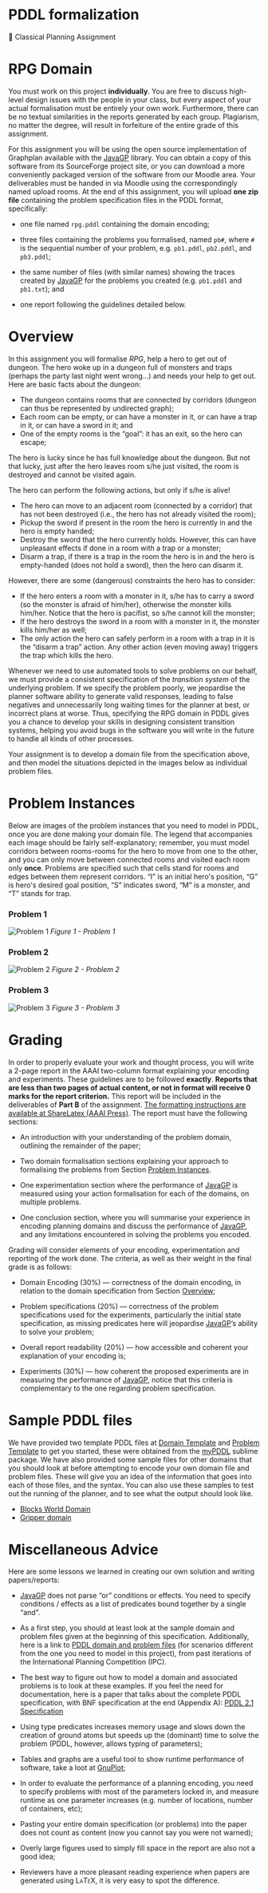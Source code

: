 # PDDL formalization
:beginner: Classical Planning Assignment

RPG Domain
===================

You must work on this project **individually**. You are free to discuss
high-level design issues with the people in your class, but every aspect
of your actual formalisation must be entirely your own work.
Furthermore, there can be no textual similarities in the reports
generated by each group. Plagiarism, no matter the degree, will result
in forfeiture of the entire grade of this assignment.

For this assignment you will be using the open source implementation of
Graphplan available with the [JavaGP] library.
You can obtain a copy of this software from its SourceForge project
site, or you can download a more conveniently packaged version of the
software from our Moodle area. Your deliverables must be handed in via
Moodle using the correspondingly named upload rooms. At the end of this
assignment, you will upload **one zip file** containing the problem
specification files in the PDDL format, specifically:

-   one file named `rpg.pddl` containing the domain encoding;

-   three files containing the problems you formalised, named
    `pb#`, where `#` is the sequential number of your
    problem, e.g. `pb1.pddl`, `pb2.pddl`, and `pb3.pddl`;

-   the same number of files (with similar names) showing the traces
    created by [JavaGP] for the problems you created (e.g. `pb1.pddl` and `pb1.txt`); and

-   one report following the guidelines detailed below.

Overview
========

In this assignment you will formalise *RPG*, help a hero to get out of dungeon. 
The hero woke up in a dungeon full of monsters and traps (perhaps the party last night went wrong...) and needs your help to get out. Here are basic facts about the dungeon:

- The dungeon contains rooms that are connected by corridors (dungeon can thus be represented by undirected graph);
- Each room can be empty, or can have a monster in it, or can have a trap in it, or can have a sword in it; and
- One of the empty rooms is the “goal”: it has an exit, so the hero can escape;

The hero is lucky since he has full knowledge about the dungeon. But not that lucky, just after the hero leaves room s/he just visited, the room is destroyed and cannot be visited again.

The hero can perform the following actions, but only if s/he is alive!

- The hero can move to an adjacent room (connected by a corridor) that has not been destroyed (i.e., the hero has not already visited the room);
- Pickup the sword if present in the room the hero is currently in and the hero is empty handed;
- Destroy the sword that the hero currently holds. However, this can have unpleasant effects if done in a room with a trap or a monster;
- Disarm a trap, if there is a trap in the room the hero is in and the hero is empty-handed (does not hold a sword), then the hero can disarm it.

However, there are some (dangerous) constraints the hero has to consider:
- If the hero enters a room with a monster in it, s/he has to carry a sword (so the monster is afraid of him/her), otherwise the monster kills him/her. Notice that the hero is pacifist, so s/he cannot kill the monster;
- If the hero destroys the sword in a room with a monster in it, the monster kills him/her as well;
- The only action the hero can safely perform in a room with a trap in it is the “disarm a trap” action. Any other action (even moving away) triggers the trap which kills the hero.

Whenever we need to use automated tools to solve problems on our behalf,
we must provide a consistent specification of the *transition system* of
the underlying problem. If we specify the problem poorly, we jeopardise
the planner software ability to generate valid responses, leading to
false negatives and unnecessarily long waiting times for the planner at
best, or incorrect plans at worse. Thus, specifying the RPG domain in
PDDL gives you a chance to develop your skills in designing consistent
transition systems, helping you avoid bugs in the software you will
write in the future to handle all kinds of other processes.

Your assignment is to develop a domain file from the specification
above, and then model the situations depicted in the images below as
individual problem files.

Problem Instances
=================

Below are images of the problem instances that you need to model in
PDDL, once you are done making your domain file. The legend that
accompanies each image should be fairly self-explanatory; remember, you
must model corridors between rooms-rooms for the hero to move from
one to the other, and you can only move between connected rooms and visited each room only **once**. Problems are specified such that cells stand for rooms and edges between them represent corridors. “I” is an initial hero's position, “G” is hero's desired goal position, “S” indicates sword, “M” is a monster, and “T” stands for trap.

### Problem 1

![Problem 1](https://cloud.githubusercontent.com/assets/11094484/17340255/c8d4331a-58c5-11e6-9247-ea1b11687759.png "Problem 1")
_Figure 1 - Problem 1_

### Problem 2
![Problem 2](https://cloud.githubusercontent.com/assets/11094484/17340257/c901bf6a-58c5-11e6-84bd-4836059df305.png "Problem 2")
_Figure 2 - Problem 2_

### Problem 3
![Problem 3](https://cloud.githubusercontent.com/assets/11094484/17340256/c8ff76ba-58c5-11e6-8b6f-45d670623f9d.png "Problem 3")
_Figure 3 - Problem 3_

Grading
=======

In order to properly evaluate your work and thought process, you will
write a 2-page report in the AAAI two-column format explaining your
encoding and experiments. These guidelines are to be followed
**exactly**. **Reports that are less than two pages of actual content,
or not in format will receive 0 marks for the report criterion.** This
report will be included in the deliverables of **Part B** of the
assignment. [The formatting instructions are available at ShareLatex (AAAI Press)](https://pt.sharelatex.com/templates/journals/aaai-press). The report must have the following sections:

-   An introduction with your understanding of the problem domain,
    outlining the remainder of the paper;

-   Two domain formalisation sections explaining your approach to
    formalising the problems from Section [Problem Instances](#problem-instances).

-   One experimentation section where the performance of [JavaGP] is
    measured using your action formalisation for each of the domains, on
    multiple problems.

-   One conclusion section, where you will summarise your experience in
    encoding planning domains and discuss the performance of [JavaGP],
    and any limitations encountered in solving the problems you encoded.

Grading will consider elements of your encoding, experimentation
and reporting of the work done. The criteria, as well as their weight in
the final grade is as follows:

-   Domain Encoding (30%) — correctness of the domain encoding, in
    relation to the domain specification from Section [Overview](#overview);

-   Problem specifications (20%) — correctness of the problem
    specifications used for the experiments, particularly the initial
    state specification, as missing predicates here will jeopardise [JavaGP]’s
    ability to solve your problem;

-   Overall report readability (20%) — how accessible and coherent your
    explanation of your encoding is;

-   Experiments (30%) — how coherent the proposed experiments are in
    measuring the performance of [JavaGP],
    notice that this criteria is complementary to the one regarding
    problem specification.

Sample PDDL files
=================

We have provided two template PDDL files at [Domain Template](../pddl/domain-template.pddl) and [Problem Template](../pddl/problem-template.pddl) to get you started, these were obtained from the [myPDDL](https://github.com/Pold87/myPDDL "GitHub repository") sublime package.
We have also provided some sample files for other domains that you should look at before attempting to encode your own domain file and problem files.
These will give you an idea of the information that goes into each of those files, and the syntax.
You can also use these samples to test out the running of the planner, and to see what the output should look like.
-   [Blocks World Domain](http://moodle.pucrs.br/mod/resource/view.php?id=720129 "at Moodle")
-   [Gripper domain](http://moodle.pucrs.br/mod/resource/view.php?id=729356 "at Moodle")

Miscellaneous Advice
====================

Here are some lessons we learned in creating our own solution and
writing papers/reports:

-   [JavaGP] does not parse “or” conditions or effects. You need to specify conditions
    / effects as a list of predicates bound together by a single “and”.

-   As a first step, you should at least look at the sample domain and
    problem files given at the beginning of this specification.
    Additionally, here is a link to [PDDL domain and problem
    files](http://planning.cis.strath.ac.uk/competition/domains.html)
    (for scenarios different from the one you need to model in this
    project), from past iterations of the International Planning
    Competition (IPC).

-   The best way to figure out how to model a domain and associated
    problems is to look at these examples. If you feel the need for
    documentation, here is a paper that talks about the complete PDDL
    specification, with BNF specification at the end (Appendix A): [PDDL
    2.1
    Specification](http://www.public.asu.edu/~ktalamad/tmp/files/pddl21specs.pdf)

-   Using type predicates increases memory usage and slows down the
    creation of ground atoms but speeds up the (dominant) time to solve
    the problem (PDDL, however, allows typing of parameters);

-   Tables and graphs are a useful tool to show runtime performance of
    software, take a loot at [GnuPlot](http://www.gnuplot.info/ "GnuPlot is an excellent (and free) graph making software");

-   In order to evaluate the performance of a planning encoding, you
    need to specify problems with most of the parameters locked in, and
    measure runtime as one parameter increases (e.g. number of
    locations, number of containers, etc);

-   Pasting your entire domain specification (or problems) into the
    paper does not count as content (now you cannot say you were not
    warned);

-   Overly large figures used to simply fill space in the report are
    also not a good idea;

-   Reviewers have a more pleasant reading experience when papers are
    generated using <span style="font-variant:small-caps;">LaTeX</span>,
    it is very easy to spot the difference.

[JavaGP]: http://sourceforge.net/projects/emplan/ "Project page at Sourceforge"
